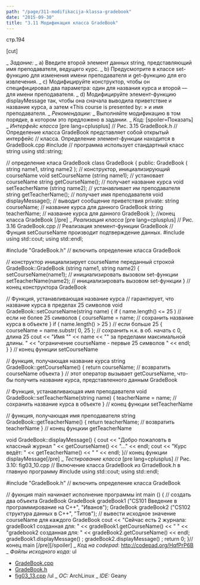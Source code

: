 ```yaml
---
path: "/page/311-modifikacija-klassa-gradebook"
date: "2015-09-30"
title: "3.11 Модификация класса GradeBook"
---
```

стр.194

[cut]

_  *Задание:*
_ a) Введите второй элемент данных string, представляющий имя преподавателя, 
ведущего курс. 
_ b) Предусмотрите в классе set-функцию для изменения имени преподавателя 
и get-функцию для его извлечения. 
_ c) Модифицируйте конструктор, чтобы он специфицировал два параметра: один 
для названия курса и второй — для имени преподавателя. 
_ d) Модифицируйте элемент-функцию displayMessage так, чтобы она сначала 
выводила приветствие и название курса, а затем «This course is presented by: » 
и имя преподавателя.
_  *Рекомендации:*
_ Выполняйте модификацию в том порядке, в котором это предложено в задании.
_  *Код:*
[spoiler=Показать]
_  *Интерфейс класса*
[pre lang=cplusplus]
// Рис. 3.15 GradeBook.h
// Определение класса GradeBook представляет собой открытый интерфейс
// класса. Определение элемент-функции находится в GradeBook.cpp
#include <string> // программа использует стандартный класс string
using std::string;

// определение класа GradeBook
class GradeBook
{
public:
	GradeBook ( string name1, string name2 ); // конструктор, инициализирующий courseName
	void setCourseName (string name1); // установает courseName
	string getCourseName(); // получает название курса
	void setTeacherName (string name2); // устанавливает им преподавателя
	string getTeacherName(); // получает имя преподавателя
	void displayMessage(); // выводит сообщение приветствия
	private:
		string courseName; //  название курса для данного GradeBook
		string teacherName; //  название курса для данного GradeBook
};	//конец класса GradeBook
[/pre]
_  *Реализация класса*
[pre lang=cplusplus]
// Рис. 3.16 GradeBook.cpp
// Реализация элемент-функции GradeBook
// Фунция setCourseName производит подтверждение данных.
#include <iostream>
using std::cout;
using std::endl;

#include "GradeBook.h" // включить определение класса GradeBook

// конструктор инициализирует courseName переданный строкой
GradeBook::GradeBook (string name1, string name2)
{
	setCourseName(name1); // инициализировать вызовом set-функции
	setTeacherName(name2); // инициализировать вызовом set-функции
} // конец конструктора GradeBook

// Функция, устанавливающая название курса
// гарантирует, что название курса в пределах 25 символов
void GradeBook::setCourseName(string name)
	{
		if ( name.length() <= 25 ) // если не более 25 символов
		{
			courseName = name; // сохранить название курса в объекте
		}
		if ( name.length() > 25 ) // если больше 25
		{
			courseName = name.substr( 0, 25 ); // сохранить н.к. в об. начать с 0, длина 25
			cout << "Имя "" << name << "" за пределами максимальной длины.
"
			<< "ограничение courseName - первые 25 символов
" << endl;
		}
	} // конец функции setCourseName

// функция, получающая название курса
string GradeBook::getCourseName()
	{
		return courseName; // возвратить courseName объекта
	}
// этот оператор вызывает getCourseName, что-бы получить название курса, представленного данным GradeBook

// Функция, устанавливающая имя преподавателя
void GradeBook::setTeacherName(string name)
	{
		teacherName = name; // сохранить название курса в объекте
	} // конец функции setTeacherName

// функция, получающая имя преподавателя
string GradeBook::getTeacherName()
	{
		return teacherName; // возвратить teacherName
	} // конец фунцкии getTeacherName

void GradeBook::displayMessage()
	{
		cout << "Добро пожаловть в классный журнал 
" << getCourseName() << "..." << endl;
		cout << "Курс ведёт: 
" << getTeacherName() << "
" << endl;
	}// конец функции displayMessage[/pre]
_  *Тестирование класса*
[pre lang=cplusplus]
// Рис. 3.10: fig03_10.cpp
// Включение класса GradeBook из GrradeBook.h в главную программу
#include <iostream>
using std::cout;
using std::endl;

#include "GradeBook.h" // включить определение класса GradeBook


// фукнция main начинает исполнение программы
int main ()
	{
	// создать два объекта GradeBook
	GradeBook gradeBook1 ("CS101 Введение в программирование на C++", "Иванов");
	GradeBook gradeBook2 ("CS102 структура данных в C++", "Титов");
	// вывести исходное значение courseName для каждого GradeBook
	cout << "Сейчас есть 2 журнала:
gradeBook1 созданная для: " << gradeBook1.getCourseName() << "
" << "gradebook2 созданная для: " << gradeBook2.getCourseName() << endl;
	gradeBook1.displayMessage() ;
	gradeBook2.displayMessage() ;
	return 0;
	}// конец main
[/pre][/spoiler]
_  *Код на codepad*: http://codepad.org/HqfPrP6B
_  *Файлы исходного кода:* 
ul
* <a href="http://stud.ashcherbakov.ru/uploads/_pages/13/GradeBook.cpp">GradeBook.cpp</a>
* <a href="http://stud.ashcherbakov.ru/uploads/_pages/13/GradeBook.h">GradeBook.h</a>
* <a href="http://stud.ashcherbakov.ru/uploads/_pages/13/fig03_13.cpp">fig03_13.cpp</a>
/ul
_  *ОС:* ArchLinux
_  *IDE:* Geany